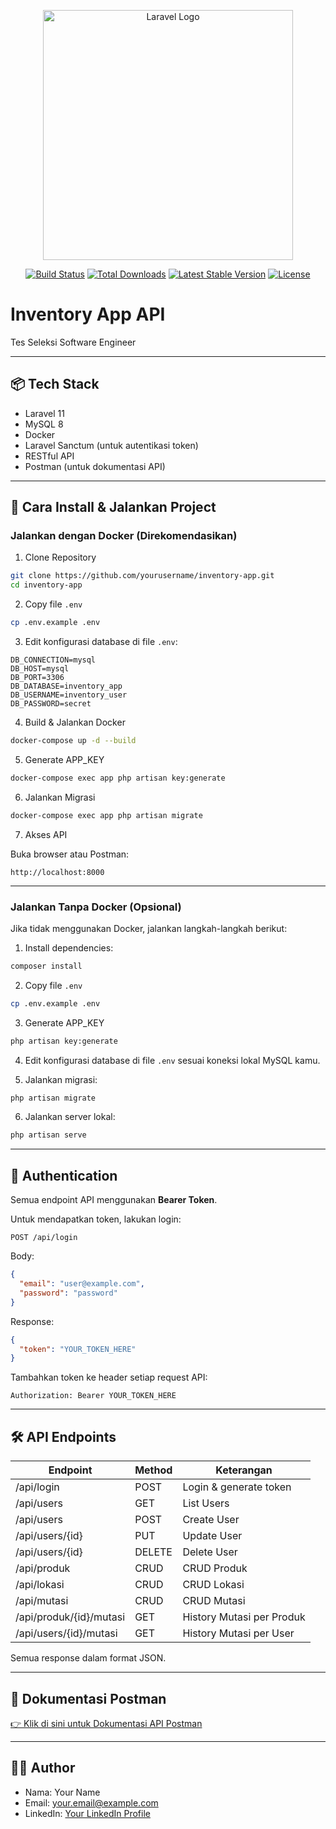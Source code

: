 <p align="center"><a href="https://laravel.com" target="_blank"><img src="https://raw.githubusercontent.com/laravel/art/master/logo-lockup/5%20SVG/2%20CMYK/1%20Full%20Color/laravel-logolockup-cmyk-red.svg" width="400" alt="Laravel Logo"></a></p>

<p align="center">
<a href="https://github.com/laravel/framework/actions"><img src="https://github.com/laravel/framework/workflows/tests/badge.svg" alt="Build Status"></a>
<a href="https://packagist.org/packages/laravel/framework"><img src="https://img.shields.io/packagist/dt/laravel/framework" alt="Total Downloads"></a>
<a href="https://packagist.org/packages/laravel/framework"><img src="https://img.shields.io/packagist/v/laravel/framework" alt="Latest Stable Version"></a>
<a href="https://packagist.org/packages/laravel/framework"><img src="https://img.shields.io/packagist/l/laravel/framework" alt="License"></a>
</p>


# Inventory App API

Tes Seleksi Software Engineer

---

## 📦 Tech Stack

- Laravel 11
- MySQL 8
- Docker
- Laravel Sanctum (untuk autentikasi token)
- RESTful API
- Postman (untuk dokumentasi API)

---

## 🚀 Cara Install & Jalankan Project

### Jalankan dengan Docker (Direkomendasikan)

1. Clone Repository

```bash
git clone https://github.com/yourusername/inventory-app.git
cd inventory-app
```

2. Copy file `.env`

```bash
cp .env.example .env
```

3. Edit konfigurasi database di file `.env`:

```
DB_CONNECTION=mysql
DB_HOST=mysql
DB_PORT=3306
DB_DATABASE=inventory_app
DB_USERNAME=inventory_user
DB_PASSWORD=secret
```

4. Build & Jalankan Docker

```bash
docker-compose up -d --build
```

5. Generate APP_KEY

```bash
docker-compose exec app php artisan key:generate
```

6. Jalankan Migrasi

```bash
docker-compose exec app php artisan migrate
```

7. Akses API

Buka browser atau Postman:

```
http://localhost:8000
```

---

### Jalankan Tanpa Docker (Opsional)

Jika tidak menggunakan Docker, jalankan langkah-langkah berikut:

1. Install dependencies:

```bash
composer install
```

2. Copy file `.env`

```bash
cp .env.example .env
```

3. Generate APP_KEY

```bash
php artisan key:generate
```

4. Edit konfigurasi database di file `.env` sesuai koneksi lokal MySQL kamu.

5. Jalankan migrasi:

```bash
php artisan migrate
```

6. Jalankan server lokal:

```bash
php artisan serve
```

---

## 🔐 Authentication

Semua endpoint API menggunakan **Bearer Token**.

Untuk mendapatkan token, lakukan login:

```
POST /api/login
```

Body:

```json
{
  "email": "user@example.com",
  "password": "password"
}
```

Response:

```json
{
  "token": "YOUR_TOKEN_HERE"
}
```

Tambahkan token ke header setiap request API:

```
Authorization: Bearer YOUR_TOKEN_HERE
```

---

## 🛠️ API Endpoints

| Endpoint                               | Method | Keterangan                         |
|----------------------------------------|--------|------------------------------------|
| /api/login                             | POST   | Login & generate token             |
| /api/users                             | GET    | List Users                         |
| /api/users                             | POST   | Create User                        |
| /api/users/{id}                        | PUT    | Update User                        |
| /api/users/{id}                        | DELETE | Delete User                        |
| /api/produk                            | CRUD   | CRUD Produk                        |
| /api/lokasi                            | CRUD   | CRUD Lokasi                        |
| /api/mutasi                            | CRUD   | CRUD Mutasi                        |
| /api/produk/{id}/mutasi                | GET    | History Mutasi per Produk          |
| /api/users/{id}/mutasi                 | GET    | History Mutasi per User            |

Semua response dalam format JSON.

---

## 📄 Dokumentasi Postman

[👉 Klik di sini untuk Dokumentasi API Postman](https://documenter.getpostman.com/view/17855264/2sB2xFdnHY)

---

## 👨‍💻 Author

- Nama: Your Name
- Email: your.email@example.com
- LinkedIn: [Your LinkedIn Profile](https://www.linkedin.com/in/yourprofile)

